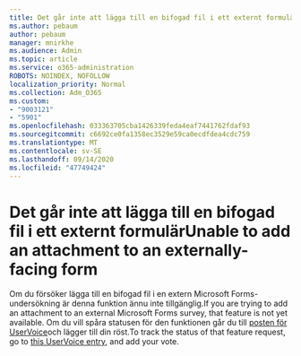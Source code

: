 ```yaml
---
title: Det går inte att lägga till en bifogad fil i ett externt formulär
ms.author: pebaum
author: pebaum
manager: mnirkhe
ms.audience: Admin
ms.topic: article
ms.service: o365-administration
ROBOTS: NOINDEX, NOFOLLOW
localization_priority: Normal
ms.collection: Adm_O365
ms.custom:
- "9003121"
- "5901"
ms.openlocfilehash: 033363705cba1426339feda4eaf7441762fdaf93
ms.sourcegitcommit: c6692ce0fa1358ec3529e59ca0ecdfdea4cdc759
ms.translationtype: MT
ms.contentlocale: sv-SE
ms.lasthandoff: 09/14/2020
ms.locfileid: "47749424"
---
```

# <a name="unable-to-add-an-attachment-to-an-externally-facing-form"></a><span data-ttu-id="8d366-102">Det går inte att lägga till en bifogad fil i ett externt formulär</span><span class="sxs-lookup"><span data-stu-id="8d366-102">Unable to add an attachment to an externally-facing form</span></span>

<span data-ttu-id="8d366-103">Om du försöker lägga till en bifogad fil i en extern Microsoft Forms-undersökning är denna funktion ännu inte tillgänglig.</span><span class="sxs-lookup"><span data-stu-id="8d366-103">If you are trying to add an attachment to an external Microsoft Forms survey, that feature is not yet available.</span></span> <span data-ttu-id="8d366-104">Om du vill spåra statusen för den funktionen går du till [posten för UserVoice](https://go.microsoft.com/fwlink/?linkid=2133069)och lägger till din röst.</span><span class="sxs-lookup"><span data-stu-id="8d366-104">To track the status of that feature request, go to [this UserVoice entry](https://go.microsoft.com/fwlink/?linkid=2133069), and add your vote.</span></span>

